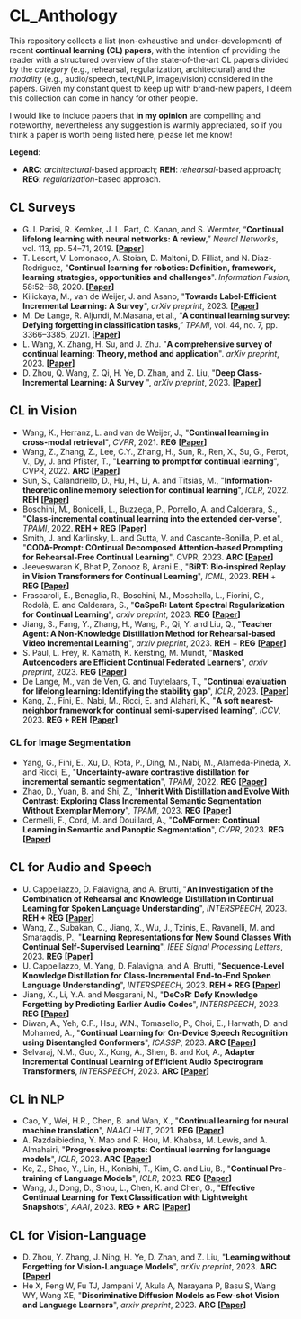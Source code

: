 # CL_Anthology

This repository collects a list (non-exhaustive and under-development) of recent **continual learning (CL) papers**, with the intention of providing the reader with a structured overview of the state-of-the-art CL papers divided by the *category* (e.g., rehearsal, regularization, architectural) and the *modality*  (e.g., audio/speech, text/NLP, image/vision) considered in the papers. Given my constant quest to keep up with brand-new papers, I deem this collection can come in handy for other people. 

I would like to include papers that **in my opinion** are compelling and noteworthy, nevertheless any suggestion is warmly appreciated, so if you think a paper is worth being listed here, please let me know!

**Legend**:
- **ARC**: *architectural*-based approach; **REH**: *rehearsal*-based approach; **REG**: *regularization*-based approach.

## CL Surveys

- G. I. Parisi, R. Kemker, J. L. Part, C. Kanan, and S. Wermter, “**Continual lifelong learning with neural networks: A review**,” *Neural Networks*, vol. 113, pp. 54–71, 2019. **[[Paper](https://arxiv.org/abs/1802.07569)**]
- T. Lesort, V. Lomonaco, A. Stoian, D. Maltoni, D. Filliat, and N. Diaz-Rodriguez, "**Continual learning for
robotics: Definition, framework, learning strategies, opportunities and challenges**". *Information Fusion*, 58:52–68, 2020. **[[Paper](https://www.sciencedirect.com/science/article/abs/pii/S1566253519307377)]**
- Kilickaya, M., van de Weijer, J. and Asano, "**Towards Label-Efficient Incremental Learning: A Survey**", *arXiv preprint*, 2023. **[[Paper](https://arxiv.org/abs/2302.00353)]**
- M. De Lange, R. Aljundi, M.Masana, et al., “**A continual learning survey: Defying forgetting in classification tasks**,” *TPAMI*, vol. 44, no. 7, pp. 3366–3385, 2021. **[[Paper](https://arxiv.org/abs/1909.08383)]**
- L. Wang, X. Zhang, H. Su, and J. Zhu. "**A comprehensive survey of continual learning: Theory, method and application**". *arXiv preprint*, 2023. **[[Paper](https://arxiv.org/abs/2302.00487)]**
- D. Zhou, Q. Wang, Z. Qi, H. Ye, D. Zhan, and Z. Liu, "**Deep Class-Incremental Learning: A Survey**
", *arXiv preprint*, 2023. **[[Paper](https://arxiv.org/abs/2302.03648)]**

## CL in Vision

- Wang, K., Herranz, L. and van de Weijer, J., "**Continual learning in cross-modal retrieval**", *CVPR*, 2021. **REG** **[[Paper](https://openaccess.thecvf.com/content/CVPR2021W/CLVision/papers/Wang_Continual_Learning_in_Cross-Modal_Retrieval_CVPRW_2021_paper.pdf)]**
- Wang, Z., Zhang, Z., Lee, C.Y., Zhang, H., Sun, R., Ren, X., Su, G., Perot, V., Dy, J. and Pfister, T., "**Learning to prompt for continual learning**", CVPR, 2022. **ARC** **[[Paper](https://arxiv.org/abs/2112.08654)]**
- Sun, S., Calandriello, D., Hu, H., Li, A. and Titsias, M., "**Information-theoretic online memory selection for continual learning**", *ICLR*, 2022. **REH** **[[Paper](https://arxiv.org/abs/2204.04763)]**
- Boschini, M., Bonicelli, L., Buzzega, P., Porrello, A. and Calderara, S., "**Class-incremental continual learning into the extended der-verse**", *TPAMI*, 2022. **REH + REG** **[[Paper](https://arxiv.org/abs/2201.00766)]**
- Smith, J. and Karlinsky, L. and Gutta, V. and Cascante-Bonilla, P. et al., "**CODA-Prompt: COntinual Decomposed Attention-based Prompting for Rehearsal-Free Continual Learning**", CVPR, 2023. **ARC** **[[Paper](https://arxiv.org/abs/2211.13218)]**
- Jeeveswaran K, Bhat P, Zonooz B, Arani E., "**BiRT: Bio-inspired Replay in Vision Transformers for Continual Learning**", *ICML*, 2023. **REH** + **REG** **[[Paper](https://arxiv.org/abs/2305.04769)]**
- Frascaroli, E., Benaglia, R., Boschini, M., Moschella, L., Fiorini, C., Rodolà, E. and Calderara, S., "**CaSpeR: Latent Spectral Regularization for Continual Learning**", *arxiv preprint*, 2023. **REG** **[[Paper](https://arxiv.org/abs/2301.03345)]**
- Jiang, S., Fang, Y., Zhang, H., Wang, P., Qi, Y. and Liu, Q., "**Teacher Agent: A Non-Knowledge Distillation Method for Rehearsal-based Video Incremental Learning**", *arxiv preprint*, 2023. **REH** + **REG** **[[Paper](https://arxiv.org/pdf/2306.00393.pdf)]**
- S. Paul, L. Frey, R. Kamath, K. Kersting, M. Mundt, "**Masked Autoencoders are Efficient Continual Federated Learners**", *arxiv preprint*, 2023. **REG** **[[Paper](https://arxiv.org/abs/2306.03542)]**
- De Lange, M., van de Ven, G. and Tuytelaars, T., "**Continual evaluation for lifelong learning: Identifying the stability gap**", *ICLR*, 2023. **[[Paper](https://arxiv.org/abs/2205.13452)]**
- Kang, Z., Fini, E., Nabi, M., Ricci, E. and Alahari, K., "**A soft nearest-neighbor framework for continual semi-supervised learning**", *ICCV*, 2023. **REG + REH** **[[Paper](https://arxiv.org/abs/2212.05102)]**

### CL for Image Segmentation

- Yang, G., Fini, E., Xu, D., Rota, P., Ding, M., Nabi, M., Alameda-Pineda, X. and Ricci, E., "**Uncertainty-aware contrastive distillation for incremental semantic segmentation**", *TPAMI*, 2022. **REG** **[[Paper](https://ieeexplore.ieee.org/abstract/document/9745778)]** 
- Zhao, D., Yuan, B. and Shi, Z., "**Inherit With Distillation and Evolve With Contrast: Exploring Class Incremental Semantic Segmentation Without Exemplar Memory**", *TPAMI*, 2023. **REG** **[[Paper](https://ieeexplore.ieee.org/document/10120962)]**
- Cermelli, F., Cord, M. and Douillard, A., "**CoMFormer: Continual Learning in Semantic and Panoptic Segmentation**", *CVPR*, 2023. **REG** **[[Paper](https://arxiv.org/abs/2211.13999)]**

## CL for Audio and Speech

- U. Cappellazzo, D. Falavigna, and A. Brutti, "**An Investigation of the Combination of Rehearsal and Knowledge Distillation in Continual Learning for Spoken Language Understanding**", *INTERSPEECH*, 2023. **REH + REG** **[[Paper](https://arxiv.org/abs/2211.08161)]**
- Wang, Z., Subakan, C., Jiang, X., Wu, J., Tzinis, E., Ravanelli, M. and Smaragdis, P., "**Learning Representations for New Sound Classes With Continual Self-Supervised Learning**", *IEEE Signal Processing Letters*, 2023. **REG** **[[Paper](https://arxiv.org/abs/2205.07390)]**
- U. Cappellazzo, M. Yang, D. Falavigna, and A. Brutti, "**Sequence-Level Knowledge Distillation for Class-Incremental End-to-End Spoken Language Understanding**", *INTERSPEECH*, 2023. **REH + REG** **[[Paper](https://arxiv.org/abs/2305.13899)]**
- Jiang, X., Li, Y.A. and Mesgarani, N., "**DeCoR: Defy Knowledge Forgetting by Predicting Earlier Audio Codes**", *INTERSPEECH*, 2023. **REG** **[[Paper](https://arxiv.org/abs/2305.18441)]**
- Diwan, A., Yeh, C.F., Hsu, W.N., Tomasello, P., Choi, E., Harwath, D. and Mohamed, A., "**Continual Learning for On-Device Speech Recognition using Disentangled Conformers**", *ICASSP*, 2023. **ARC** **[[Paper](https://arxiv.org/abs/2212.01393)]**
- Selvaraj, N.M., Guo, X., Kong, A., Shen, B. and Kot, A., **Adapter Incremental Continual Learning of Efficient Audio Spectrogram
Transformers**, *INTERSPEECH*, 2023. **ARC** **[[Paper](https://arxiv.org/abs/2302.14314)]**

## CL in NLP

- Cao, Y., Wei, H.R., Chen, B. and Wan, X., "**Continual learning for neural machine translation**", *NAACL-HLT*, 2021. **REG** **[[Paper](https://arxiv.org/pdf/2212.09097.pdf)]**
- A. Razdaibiedina, Y. Mao and R. Hou, M. Khabsa, M. Lewis, and A. Almahairi, "**Progressive prompts: Continual learning for language models**", *ICLR*, 2023. **ARC** **[[Paper](https://arxiv.org/abs/2301.12314)]**
- Ke, Z., Shao, Y., Lin, H., Konishi, T., Kim, G. and Liu, B., "**Continual Pre-training of Language Models**", *ICLR*, 2023. **REG** **[[Paper](https://arxiv.org/abs/2302.03241)]**
- Wang, J., Dong, D., Shou, L., Chen, K. and Chen, G., "**Effective Continual Learning for Text Classification with Lightweight Snapshots**", *AAAI*, 2023. **REG + ARC** **[[Paper](https://ojs.aaai.org/index.php/AAAI/article/view/26206)]**


## CL for Vision-Language

- D. Zhou, Y. Zhang, J. Ning, H. Ye, D. Zhan, and Z. Liu, "**Learning without Forgetting for Vision-Language Models**", *arXiv preprint*, 2023. **ARC** **[[Paper](https://arxiv.org/abs/2305.19270)]**
- He X, Feng W, Fu TJ, Jampani V, Akula A, Narayana P, Basu S, Wang WY, Wang XE, "**Discriminative Diffusion Models as Few-shot Vision and Language Learners**", *arxiv preprint*, 2023. **ARC** **[[Paper](https://arxiv.org/abs/2305.10722)]**


